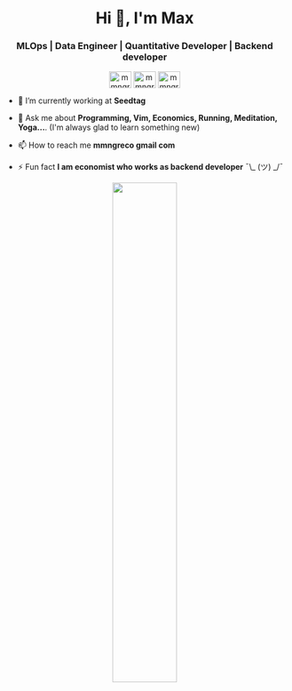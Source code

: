 <h1 align="center">Hi 👋, I'm Max</h1>

<h3 align="center">MLOps | Data Engineer | Quantitative Developer | Backend developer</h3>

<p align="center">
 <a href="https://hachyderm.io/@mgreco" target="blank"><img align="center" src="https://unpkg.com/simple-icons@latest/icons/mastodon.svg" alt="mmngreco" height="30" width="40" /></a>
<a href="https://twitter.com/mmngreco" target="blank"><img align="center" src="https://unpkg.com/simple-icons@latest/icons/twitter.svg" alt="mmngreco" height="30" width="40" /></a>
<a href="https://linkedin.com/in/mmngreco" target="blank"><img align="center" src="https://unpkg.com/simple-icons@latest/icons/linkedin.svg" alt="mmngreco" height="30" width="40" /></a>
</p>

- 🌱 I’m currently working at **Seedtag**

- 💬 Ask me about **Programming, Vim, Economics, Running, Meditation, Yoga...**. (I'm always glad to learn something new)

- 📫 How to reach me **mmngreco gmail com**

- ⚡ Fun fact **I am economist who works as backend developer** ¯\\_ (ツ) _/¯


<p align="center">
<!--
<a href="https://github-readme-stats.vercel.app/api?username=mmngreco&count_private=true&show_icons=true&include_all_commits=false&hide_border=true&hide_title=true">
  <img width="48%"  src="https://github-readme-stats.vercel.app/api?username=mmngreco&count_private=true&show_icons=true&include_all_commits=false&hide_border=true&hide_title=true" />
</a>
<br>
<a href="https://github-readme-streak-stats.herokuapp.com/?user=mmngreco&hide_border=true">
  <img width="48%"  src="https://github-readme-streak-stats.herokuapp.com/?user=mmngreco&hide_border=true" />
</a>
-->
<img height="48%" width="auto" src ="https://github-readme-stats.vercel.app/api/top-langs/?username=mmngreco&layout=compact&hide_border=true&langs_count=6&hide=jupyter%20notebook,tex,css,php,html">

</p>
